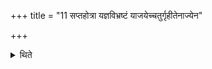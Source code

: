 +++
title = "11 सप्तहोत्रा यज्ञविभ्रष्टं याजयेच्चतुर्गृहीतेनाज्येन"

+++

<details><summary>थिते</summary>

सप्तहोत्रा यज्ञविभ्रष्टं याजयेच्चतुर्गृहीतेनाज्येन । अर्धं वा पूर्वेण ग्रहेणार्धमुत्तरेण ११
</details>
